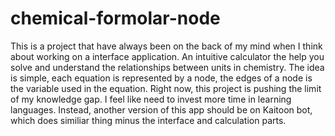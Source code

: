 # chemical-formolar-node
This is a project that have always been on the back of my mind when I think about working on a interface application. An intuitive calculator the help you solve and understand the relationships between units in chemistry. The idea is simple, each equation is represented by a node, the edges of a node is the variable used in the equation.
Right now, this project is pushing the limit of my knowledge gap.  I feel like need to invest more time in learning languages. Instead, another version of this app should be on Kaitoon bot, which does similiar thing minus the interface and calculation parts.
